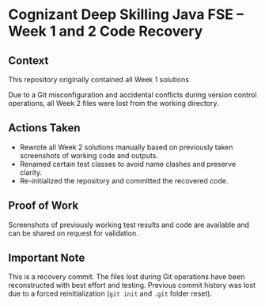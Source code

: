 # Cognizant Deep Skilling Java FSE – Week 1 and 2 Code Recovery

## Context

This repository originally contained all Week 1 solutions

Due to a Git misconfiguration and accidental conflicts during version control operations, all Week 2 files were lost from the working directory.

## Actions Taken

- Rewrote all Week 2 solutions manually based on previously taken screenshots of working code and outputs.
- Renamed certain test classes to avoid name clashes and preserve clarity.
- Re-initialized the repository and committed the recovered code.

## Proof of Work

Screenshots of previously working test results and code are available and can be shared on request for validation.

## Important Note

This is a recovery commit. The files lost during Git operations have been reconstructed with best effort and testing. Previous commit history was lost due to a forced reinitialization (`git init` and `.git` folder reset).
